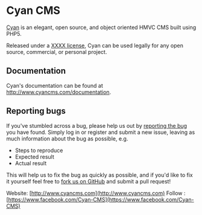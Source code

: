 # Cyan CMS

[Cyan](http://www.cyancms.com/) is an elegant, open source, and object oriented HMVC CMS built using PHP5.

Released under a [XXXX license](http://www.cyancms.com/license), Cyan can be used legally for any open source, commercial, or personal project.

## Documentation
Cyan's documentation can be found at <http://www.cyancms.com/documentation>.

## Reporting bugs
If you've stumbled across a bug, please help us out by [reporting the bug](http://www.cyancms.com/bugs/) you have found. Simply log in or register and submit a new issue, leaving as much information about the bug as possible, e.g.

* Steps to reproduce
* Expected result
* Actual result

This will help us to fix the bug as quickly as possible, and if you'd like to fix it yourself feel free to [fork us on GitHub](https://github.com/andersd/Cyan) and submit a pull request!

Website: [http://www.cyancms.com](http://www.cyancms.com)
Follow : [https://www.facebook.com/Cyan-CMS](https://www.facebook.com/Cyan-CMS)
